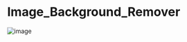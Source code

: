 # Image_Background_Remover
![image](https://github.com/Harshit-3905/Image_Background_Remover/assets/89678705/24044ea2-7f1f-48a9-ad90-c93b0d815e74)
